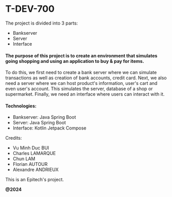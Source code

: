 # T-DEV-700

The project is divided into 3 parts: 
- Bankserver
- Server
- Interface
 
#### The purpose of this project is to create an environment that simulates going shopping and using an application to buy & pay for items.

To do this, we first need to create a bank server where we can simulate transactions as well as creation of bank accounts, credit card.
Next, we also need a server where we can host product's information, user's cart and even user's account. This simulates the server, database of a shop or supermarket.
Finally, we need an interface where users can interact with it.


#### Technologies:
- Bankserver: Java Spring Boot
- Server: Java Spring Boot
- Interface: Kotlin Jetpack Compose


Credits: 
- Vu Minh Duc BUI
- Charles LAMARQUE
- Chun LAM
- Florian AUTOUR
- Alexandre ANDRIEUX

This is an Epitech's project.

**@2024**

